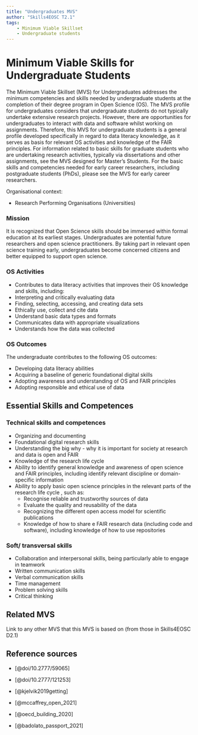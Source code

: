 ```yaml
---
title: "Undergraduates MVS"
author: "Skills4EOSC T2.1"
tags: 
    - Minimum Viable Skillset
    - Undergraduate students
---
```


# Minimum Viable Skills for **Undergraduate Students**

The Minimum Viable Skillset (MVS) for Undergraduates addresses the minimum competencies and skills needed by undergraduate students at the completion of their degree program in Open Science (OS). The MVS profile for undergraduates considers that undergraduate students do not typically undertake extensive research projects. However, there are opportunities for undergraduates to interact with data and software whilst working on assignments. Therefore, this MVS for undergraduate students is a general profile developed specifically in regard to data literacy knowledge, as it serves as basis for relevant OS activities and knowledge of the FAIR principles. For information related to basic skills for graduate students who are undertaking research activities, typically via dissertations and other assignments, see the MVS designed for Master’s Students. For the basic skills and competencies needed for early career researchers, including postgraduate students (PhDs), please see the MVS for early career researchers.

Organisational context:

- Research Performing Organisations (Universities)

### Mission

It is recognized that Open Science skills should be immersed within formal education at its earliest stages. Undergraduates are potential future researchers and open science practitioners. By taking part in relevant open science training early, undergraduates become concerned citizens and better equipped to support open science. 


### OS Activities 

- Contributes to data literacy activities that improves their OS knowledge and skills, including:
- Interpreting and critically evaluating data
- Finding, selecting, accessing, and creating data sets
- Ethically use, collect and cite data
- Understand basic data types and formats
- Communicates data with appropriate visualizations 
- Understands how the data was collected 

### OS Outcomes

The undergraduate contributes to the following OS outcomes:

- Developing data literacy abilities  
- Acquiring a baseline of generic foundational digital skills
- Adopting awareness and understanding of OS and FAIR principles 
- Adopting responsible and ethical use of data

## Essential Skills and Competences

### Technical skills and competences

- Organizing and documenting 
- Foundational digital research skills 
- Understanding the big why - why it is important for society at research and data is open and FAIR
- Knowledge of the research life cycle
- Ability to identify  general knowledge and awareness of open science and FAIR principles, including identify relevant discipline or domain-specific information 
- Ability to apply basic open science principles in the relevant parts of the research life cycle , such as: 
    - Recognise reliable and trustworthy sources of data 
    - Evaluate the quality and reusability of the data 
    - Recognizing  the different open access model for scientific publications
    - Knowledge of how to share e FAIR research data (including code and software), including knowledge of how to use repositories 

 
### Soft/ transversal skills

- Collaboration and interpersonal skills, being particularly able to engage in teamwork
- Written communication skills
- Verbal communication skills
- Time management
- Problem solving skills
- Critical thinking

## Related MVS
Link to any other MVS that this MVS is based on (from those in Skills4EOSC D2.1)

## Reference sources

+ [@doi/10.2777/59065]

+ [@doi/10.2777/121253]

+ [@kjelvik2019getting]

+ [@mccaffrey_open_2021]

+ [@oecd_building_2020]

+ [@badolato_passport_2021]